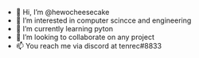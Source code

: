 - 👋 Hi, I’m @hewocheesecake
- 👀 I’m interested in computer scincce and engineering 
- 🌱 I’m currently learning pyton
- 💞️ I’m looking to collaborate on any project
- 📫 You reach me via discord at tenrec#8833
